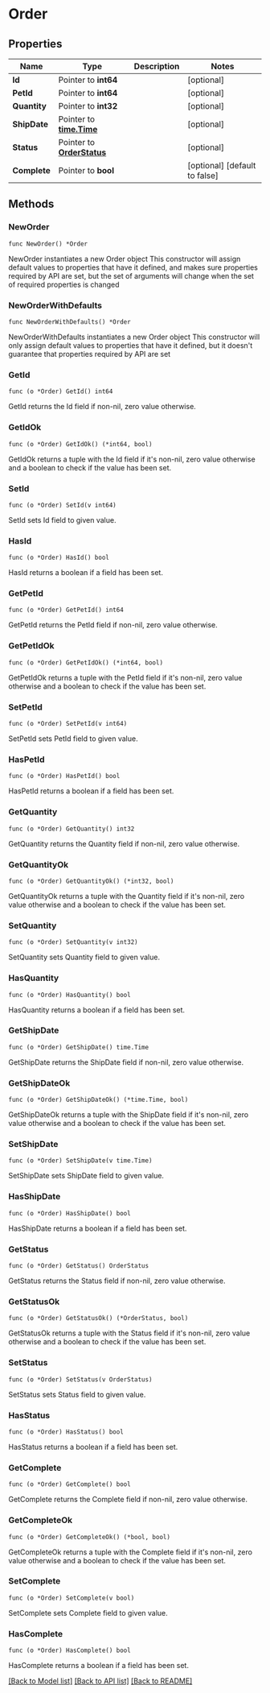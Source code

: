 # Order

## Properties

Name | Type | Description | Notes
------------ | ------------- | ------------- | -------------
**Id** | Pointer to **int64** |  | [optional] 
**PetId** | Pointer to **int64** |  | [optional] 
**Quantity** | Pointer to **int32** |  | [optional] 
**ShipDate** | Pointer to [**time.Time**](time.Time.md) |  | [optional] 
**Status** | Pointer to [**OrderStatus**](OrderStatus.md) |  | [optional] 
**Complete** | Pointer to **bool** |  | [optional] [default to false]

## Methods

### NewOrder

`func NewOrder() *Order`

NewOrder instantiates a new Order object
This constructor will assign default values to properties that have it defined,
and makes sure properties required by API are set, but the set of arguments
will change when the set of required properties is changed

### NewOrderWithDefaults

`func NewOrderWithDefaults() *Order`

NewOrderWithDefaults instantiates a new Order object
This constructor will only assign default values to properties that have it defined,
but it doesn't guarantee that properties required by API are set

### GetId

`func (o *Order) GetId() int64`

GetId returns the Id field if non-nil, zero value otherwise.

### GetIdOk

`func (o *Order) GetIdOk() (*int64, bool)`

GetIdOk returns a tuple with the Id field if it's non-nil, zero value otherwise
and a boolean to check if the value has been set.

### SetId

`func (o *Order) SetId(v int64)`

SetId sets Id field to given value.

### HasId

`func (o *Order) HasId() bool`

HasId returns a boolean if a field has been set.

### GetPetId

`func (o *Order) GetPetId() int64`

GetPetId returns the PetId field if non-nil, zero value otherwise.

### GetPetIdOk

`func (o *Order) GetPetIdOk() (*int64, bool)`

GetPetIdOk returns a tuple with the PetId field if it's non-nil, zero value otherwise
and a boolean to check if the value has been set.

### SetPetId

`func (o *Order) SetPetId(v int64)`

SetPetId sets PetId field to given value.

### HasPetId

`func (o *Order) HasPetId() bool`

HasPetId returns a boolean if a field has been set.

### GetQuantity

`func (o *Order) GetQuantity() int32`

GetQuantity returns the Quantity field if non-nil, zero value otherwise.

### GetQuantityOk

`func (o *Order) GetQuantityOk() (*int32, bool)`

GetQuantityOk returns a tuple with the Quantity field if it's non-nil, zero value otherwise
and a boolean to check if the value has been set.

### SetQuantity

`func (o *Order) SetQuantity(v int32)`

SetQuantity sets Quantity field to given value.

### HasQuantity

`func (o *Order) HasQuantity() bool`

HasQuantity returns a boolean if a field has been set.

### GetShipDate

`func (o *Order) GetShipDate() time.Time`

GetShipDate returns the ShipDate field if non-nil, zero value otherwise.

### GetShipDateOk

`func (o *Order) GetShipDateOk() (*time.Time, bool)`

GetShipDateOk returns a tuple with the ShipDate field if it's non-nil, zero value otherwise
and a boolean to check if the value has been set.

### SetShipDate

`func (o *Order) SetShipDate(v time.Time)`

SetShipDate sets ShipDate field to given value.

### HasShipDate

`func (o *Order) HasShipDate() bool`

HasShipDate returns a boolean if a field has been set.

### GetStatus

`func (o *Order) GetStatus() OrderStatus`

GetStatus returns the Status field if non-nil, zero value otherwise.

### GetStatusOk

`func (o *Order) GetStatusOk() (*OrderStatus, bool)`

GetStatusOk returns a tuple with the Status field if it's non-nil, zero value otherwise
and a boolean to check if the value has been set.

### SetStatus

`func (o *Order) SetStatus(v OrderStatus)`

SetStatus sets Status field to given value.

### HasStatus

`func (o *Order) HasStatus() bool`

HasStatus returns a boolean if a field has been set.

### GetComplete

`func (o *Order) GetComplete() bool`

GetComplete returns the Complete field if non-nil, zero value otherwise.

### GetCompleteOk

`func (o *Order) GetCompleteOk() (*bool, bool)`

GetCompleteOk returns a tuple with the Complete field if it's non-nil, zero value otherwise
and a boolean to check if the value has been set.

### SetComplete

`func (o *Order) SetComplete(v bool)`

SetComplete sets Complete field to given value.

### HasComplete

`func (o *Order) HasComplete() bool`

HasComplete returns a boolean if a field has been set.


[[Back to Model list]](../README.md#documentation-for-models) [[Back to API list]](../README.md#documentation-for-api-endpoints) [[Back to README]](../README.md)



